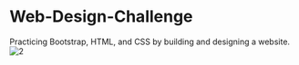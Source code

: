 # Web-Design-Challenge
Practicing Bootstrap, HTML, and CSS by building and designing a website.
![2](/Images/1.gif)
